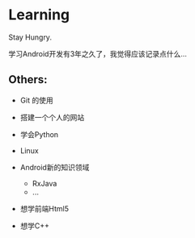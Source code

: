 # Learning
Stay Hungry.

学习Android开发有3年之久了，我觉得应该记录点什么...



## Others:

* Git 的使用
* 搭建一个个人的网站
* 学会Python
* Linux
* Android新的知识领域
	* RxJava 
	* ...

* 想学前端Html5
* 想学C++
